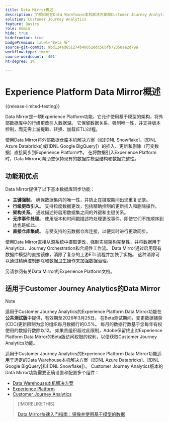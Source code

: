 ```yaml
---
title: Data Mirror概述
description: 了解如何在Data Warehouse本机解决方案和Customer Journey Analytics之间同步数据
solution: Customer Journey Analytics
feature: Basics
role: Admin
hide: true
hidefromtoc: true
badgePremium: label="Beta 版"
source-git-commit: 9bd124ad651274b48052edc56bfb72358aa2d79a
workflow-type: tm+mt
source-wordcount: '401'
ht-degree: 1%

---
```


# Experience Platform Data Mirror概述

{{release-limited-testing}}

Data Mirror是一项Experience Platform功能，它允许使用基于模型的架构，将外部数据库中的行级更改引入数据湖。 它保留数据关系，强制唯一性，并支持版本控制，而无需上游提取、转换、加载(ETL)过程。

使用Data Mirror将外部数据仓库本机解决方案（如[!DNL Snowflake]、[!DNL Azure Databricks]或[!DNL Google BigQuery]）的插入、更新和删除（可变数据）直接同步到Experience Platform中。 在将数据引入Experience Platform时，Data Mirror可帮助您保持现有的数据库模型结构和数据完整性。


## 功能和优点

Data Mirror提供了以下基本数据库同步功能：

* **主键强制**。 确保数据集内的唯一性，并防止在摄取期间出现重复记录。
* **行级更改引入**。 支持粒度数据更改，包括精确控制的更新插入和删除操作。
* **架构关系**。 通过描述符启用数据集之间的外键和主键关系。
* **无序事件处理**。 使用版本和时间戳描述符处理更改事件，即使它们不按顺序到达也是如此。
* **直接仓库集成**。 与受支持的云数据仓库连接，以便实时进行更改同步。

使用Data Mirror直接从源系统中摄取更改，强制实施架构完整性，并将数据用于Analytics、Journey Orchestration和合规性工作流。 Data Mirror通过启用现有数据库模型的直接镜像，消除了复杂的上游ETL流程并加快了实施。 这种消除可以通过精确控制删除和数据卫生操作来加强数据治理。

<!-- Add link when AEP docs are ready... -->

另请参阅有关Data Mirror的Experience Platform文档。


## 适用于Customer Journey Analytics的Data Mirror

>[!NOTE]
>
>适用于Customer Journey Analytics的Experience Platform Data Mirror功能在&#x200B;**公共测试版**&#x200B;中提供，有效期至2026年3月25日。 在Beta测试期间，变更数据捕获(CDC)更新限制为您的组织每月数据行的0.5%。 每月的数据行数基于您每年有权使用的数据行数除以12。 如果贵组织超过此限制，Adobe保留终止对Experience Platform Data Mirror的Beta版访问权限的权利，以便获取Customer Journey Analytics功能。
>

适用于Customer Journey Analytics的Experience Platform Data Mirror功能适用于选定的Data Warehouse本机解决方案（[!DNL Azure Databricks]、[!DNL Google BigQuery]和[!DNL Snowflake]）。 Customer Journey Analytics版本的Data Mirror功能需要正确设置和配置多个组件：

* [Data Warehouse本机解决方案](datawarehouse.md)
* [Experience Platform](aep.md)
* [Customer Journey Analytics](cja.md)


>[!MORELIKETHIS]
>
>[Data Mirror快速入门指南：镜像并使用基于模型的数据](data-mirror.md)
>